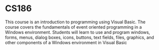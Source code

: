 # CS186
This course is an introduction to programming using Visual Basic. The course covers the fundamentals of event oriented programming in a Windows environment. Students will learn to use and program windows, forms, menus, dialog boxes, icons, buttons, text fields, files, graphics, and other components of a Windows environment in Visual Basic
